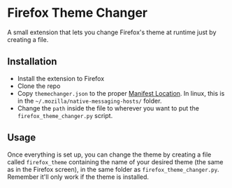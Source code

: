 # Firefox Theme Changer

A small extension that lets you change Firefox's theme at runtime just by creating a file.

## Installation

- Install the extension to Firefox
- Clone the repo
- Copy `themechanger.json` to the proper [Manifest Location](https://developer.mozilla.org/en-US/docs/Mozilla/Add-ons/WebExtensions/Native_manifests#manifest_location). In linux, this is in the `~/.mozilla/native-messaging-hosts/` folder.
- Change the `path` inside the file to wherever you want to put the `firefox_theme_changer.py` script.

## Usage

Once everything is set up, you can change the theme by creating a file called `firefox_theme` containing the name of your desired theme (the same as in the Firefox screen), in the same folder as `firefox_theme_changer.py`. Remember it'll only work if the theme is installed.